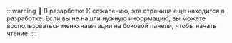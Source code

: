 :::warning 🚧 В разарботке
К сожалению, эта страница еще находится в разработке. Если вы не нашли нужную информацию, вы можете воспользоваться меню навигации на боковой панели, чтобы начать чтение.
:::